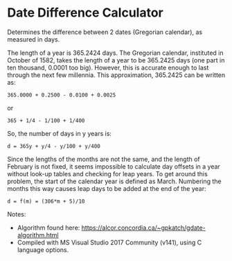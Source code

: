 # Date Difference Calculator
 
Determines the difference between 2 dates (Gregorian calendar), as measured in days.

The length of a year is 365.2424 days. The Gregorian calendar, instituted in October of 1582, takes the length of a year to be 365.2425 days (one part in ten thousand, 0.0001 too big). However, this is accurate enough to last through the next few millennia. This approximation, 365.2425 can be written as:
```text
365.0000 + 0.2500 - 0.0100 + 0.0025 
```
  or
```text
365 + 1/4 - 1/100 + 1/400
```
So, the number of days in y years is:
```text
d = 365y + y/4 - y/100 + y/400
```
Since the lengths of the months are not the same, and the length of February is not fixed, it seems impossible to calculate day offsets in a year without look-up tables and checking for leap years. To get around this problem, the start of the calendar year is defined as March. Numbering the months this way causes leap days to be added at the end of the year:
```text
d = f(m) = (306*m + 5)/10
```
Notes:
* Algorithm found here: https://alcor.concordia.ca/~gpkatch/gdate-algorithm.html
* Compiled with MS Visual Studio 2017 Community (v141), using C language options.
